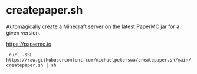 # createpaper.sh
Automagically create a Minecraft server on the latest PaperMC jar for a given version.

https://papermc.io

``` curl -sSL https://raw.githubusercontent.com/michaelpeterswa/createpaper.sh/main/createpaper.sh | sh```